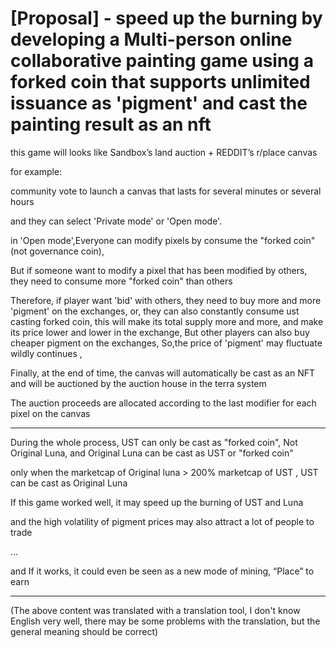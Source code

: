 # [Proposal] - speed up the burning by developing a Multi-person online collaborative painting game using a forked coin that supports unlimited issuance as 'pigment' and cast the painting result as an nft

this game will looks like Sandbox’s land auction + REDDIT’s r/place canvas  

for example:

community vote to launch a canvas that lasts for several minutes or several hours
 
and they can select 'Private mode' or 'Open mode'.

in 'Open mode',Everyone can modify pixels by consume the "forked coin"(not governance coin),

But if someone want to modify a pixel that has been modified by others, they need to consume more "forked coin" than others

Therefore, if player want 'bid' with others, they need to buy more and more 'pigment' on the exchanges,
or, they can also constantly consume ust casting forked coin, 
this will make its total supply more and more, and make its price lower and lower in the exchange,
But other players can also buy cheaper pigment on the exchanges,
So,the price of 'pigment' may fluctuate wildly continues ,

Finally, at the end of time, the canvas will automatically be cast as an NFT and will be auctioned by the auction house in the terra system  

The auction proceeds are allocated according to the last modifier for each pixel on the canvas
 
------------------------------------------------------------------------------------------------------------------------------------------

During the whole process, UST can only be cast as "forked coin", Not Original Luna,  and Original Luna can be cast as UST or "forked coin"

only when the marketcap of Original luna > 200% marketcap of UST , UST can be cast as Original Luna
 
If this game worked well, it may speed up the burning of UST and Luna

and the high volatility of pigment prices may also attract a lot of people to trade

...

and If it works, it could even be seen as a new mode of mining, “Place” to earn


------------------------------------------------------------------------------------------------------------------------------------------


(The above content was translated with a translation tool, I don't know English very well, there may be some problems with the translation, but the general meaning should be correct)
